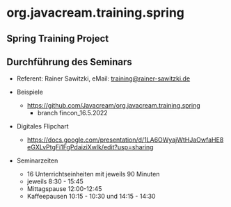 # org.javacream.training.spring

## Spring Training Project


## Durchführung des Seminars 
* Referent: Rainer Sawitzki, eMail: training@rainer-sawitzki.de

* Beispiele
  * https://github.com/Javacream/org.javacream.training.spring
    *  branch fincon_16.5.2022
    
* Digitales Flipchart
  * https://docs.google.com/presentation/d/1LA6OWyajWtHJaOwfaHE8eGXLvPtgFi1FgPdaiziXwlk/edit?usp=sharing
  
* Seminarzeiten
  * 16 Unterrichtseinheiten mit jeweils 90 Minuten
  * jeweils 8:30 - 15:45
  * Mittagspause 12:00-12:45
  * Kaffeepausen 10:15 - 10:30 und 14:15 - 14:30
   
